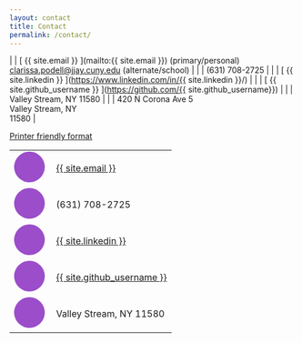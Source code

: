 ```yaml
---
layout: contact
title: Contact
permalink: /contact/
---
```


| <i class="fa fa-envelope-o fa-fw"></i>  | [ {{ site.email }} ](mailto:{{ site.email }})  (primary/personal)<br>[clarissa.podell@jjay.cuny.edu](mailto:clarissa.podell@jjay.cuny.edu)  (alternate/school) | 
| <i class="fa fa-mobile fa-fw"></i> | (631) 708-2725 | 
| <i class="fa fa-linkedin fa-fw"></i>  | [ {{ site.linkedin }} ](https://www.linkedin.com/in/{{ site.linkedin }}/) | 
| <i class="fa fa-github-alt fa-fw"></i> | [ {{ site.github_username }} ](https://github.com/{{ site.github_username}}) |
| <i class="fa fa-map-marker fa-fw"></i> | Valley Stream, NY 11580 |
| <i class="fa fa-home fa-fw"></i> | 420 N Corona Ave 5<br>Valley Stream, NY<br>11580   | 

<a href="javascript:window.print()" class="social-icons" title="Printer friendly format"><i class="fa fa-print"></i>Printer friendly format</a>

<style>
.rounded-social-buttons .social-button {
  display: inline-block;
  position: relative;
  cursor: pointer;
  width: 3.125rem;
  height: 3.125rem;
  border: 0.125rem solid transparent;
  padding: 0;
  text-decoration: none;
  text-align: center;
  color: #fefefe;
  font-size: 1.5625rem;
  font-weight: normal;
  line-height: 2em;
  border-radius: 1.6875rem;
  transition: all 0.5s ease;
  margin-right: 0.25rem;
  margin-bottom: 0.25rem;
  background: #9b4dca;
}
</style>

<div class="rounded-social-buttons">
<table>
  <tbody>
    <tr>
      <td><i class="fa fa-envelope social-button"></i></td>
      <td><a href="mailto:{{ site.email }}">{{ site.email }}</a></td>
    </tr>
    <tr>
      <td><i class="fa fa-phone social-button"></i></td>
      <td>(631) 708-2725</td>
    </tr>
    <tr>
      <td><i class="fa fa-linkedin social-button"></i></td>
      <td><a href="https://www.linkedin.com/in/{{ site.linkedin }}/">{{ site.linkedin }}</a></td>
    </tr>
    <tr>
      <td><i class="fa fa-github social-button"></i></td>
      <td><a href="https://github.com/{{ site.github_username }}">{{ site.github_username }}</a></td>
    </tr>
    <tr>
      <td><i class="fa fa-map-marker social-button"></i></td>
      <td>Valley Stream, NY 11580</td>
    </tr>
  </tbody>
</table>
</div>
